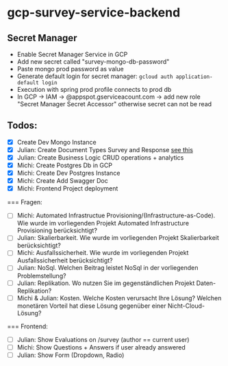 # gcp-survey-service-backend

## Secret Manager
- Enable Secret Manager Service in GCP
- Add new secret called "survey-mongo-db-password"
- Paste mongo prod password as value
- Generate default login for secret manager: `gcloud auth application-default login`
- Execution with spring prod profile connects to prod db
- In GCP -> IAM -> <projectname>@appspot.gserviceacount.com -> add new role "Secret Manager Secret Accessor" otherwise secret can not be read

## Todos:
- [x] Create Dev Mongo Instance
- [x] Julian: Create Document Types Survey and Response [see this](./_doc)
- [x] Julian: Create Business Logic CRUD operations + analytics
- [x] Michi: Create Postgres Db in GCP
- [x] Michi: Create Dev Postgres Instance
- [x] Michi: Create Add Swagger Doc
- [x] Michi: Frontend Project deployment

===
Fragen:
- [ ] Michi: Automated Infrastructue Provisioning/(Infrastructure-as-Code). Wie wurde im vorliegenden Projekt Automated Infrastructure Provisioning berücksichtigt? 
- [ ] Julian: Skalierbarkeit. Wie wurde im vorliegenden Projekt Skalierbarkeit berücksichtigt?
- [ ] Michi: Ausfallssicherheit.  Wie wurde im vorliegenden Projekt Ausfallssicherheit berücksichtigt?
- [ ] Julian: NoSql. Welchen Beitrag leistet NoSql in der vorliegenden Problemstellung?
- [ ] Julian: Replikation. Wo nutzen Sie im gegenständlichen Projekt Daten-Replikation?
- [ ] Michi & Julian: Kosten. Welche Kosten verursacht Ihre Lösung? Welchen monetären Vorteil hat diese Lösung gegenüber einer Nicht-Cloud-Lösung?

===
Frontend:
- [ ] Julian: Show Evaluations on /survey (author == current user)
- [ ] Michi: Show Questions + Answers if user already answered
- [ ] Julian: Show Form (Dropdown, Radio)